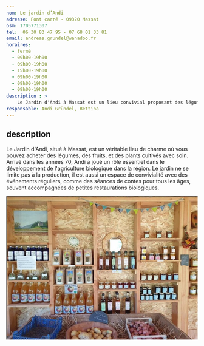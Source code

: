 ```yaml
---
nom: Le jardin d’Andi
adresse: Pont carré - 09320 Massat
osm: 1705771307
tel:  06 30 83 47 95 - 07 68 01 33 81
email: andreas.grundel@wanadoo.fr 
horaires:
  - fermé
  - 09h00-19h00
  - 09h00-19h00
  - 15h00-19h00
  - 09h00-19h00
  - 09h00-19h00
  - 09h00-19h00
description : >
    Le Jardin d'Andi à Massat est un lieu convivial proposant des légumes, fruits et plants en vente directe, tout en organisant des événements comme des contes accompagnés de petites restaurations bio.
responsable: Andi Gründel, Bettina
---
```


## description

Le Jardin d'Andi, situé à Massat, est un véritable lieu de charme où vous pouvez acheter des légumes, des fruits, et des plants cultivés avec soin. Arrivé dans les années 70, Andi a joué un rôle essentiel dans le développement de l'agriculture biologique dans la région. Le jardin ne se limite pas à la production, il est aussi un espace de convivialité avec des événements réguliers, comme des séances de contes pour tous les âges, souvent accompagnées de petites restaurations biologiques.

![Le Jardin d'Andi](./media/le-jardin-d-andi.jpg)
